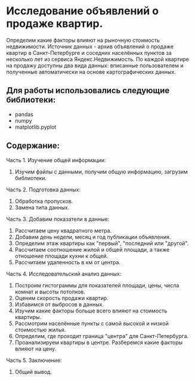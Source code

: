 # Исследование объявлений о продаже квартир.
Определим какие факторы влияют на рыночную стоимость недвижимости. Источник данных - архив объявлений о продаже квартир
в Санкт-Петербурге и соседних населённых пунктов за несколько лет из сервиса Яндекс.Недвижимость.
По каждой квартире на продажу доступны два вида данных: вписанные пользователем и полученные 
автоматически на основе картографических данных.

## Для работы использовались следующие библиотеки:
- pandas
- numpy
- matplotlib.pyplot

## Содержание:
Часть 1. Изучение общей информации:
1. Изучим файлы с данными, получим общую информацию, загрузим библиотеки.

Часть 2. Подготовка данных:
1. Обработка пропусков.
2. Замена типа данных.

Часть 3. Добавим показатели в данные:
1. Рассчитаем цену квадратного метра.
2. Добавим день недели, месяц и год публикации объявления.
3. Определим этаж квартиры как "первый", "последний или "другой".
4. Рассчитаем соотношение жилой и общей площади, а также отношение площади кухни к общей.
5. Рассчитаем удаленность в км от центра.

Часть 4. Исследовательский анализ данных:
1. Построим гистограммы для показателей площади, цены, числа комнат и высоты потолков.
2. Оценим скорость продажи квартир.
3. Избавимся от выбросов в данных.
4. Изучим какие факторы больше всего влияют на стоимость квартиры.
5. Рассмотрим населённые пункты с самой высокой и низкой стоимостью жилья.
6. Определим, где проходит граница "центра" для Санкт-Петербурга.
7. Проанализируем квартиры в центре. Разберемся какие факторы влияют на цену.

Часть 5. Заключение:
1. Общий вывод.
